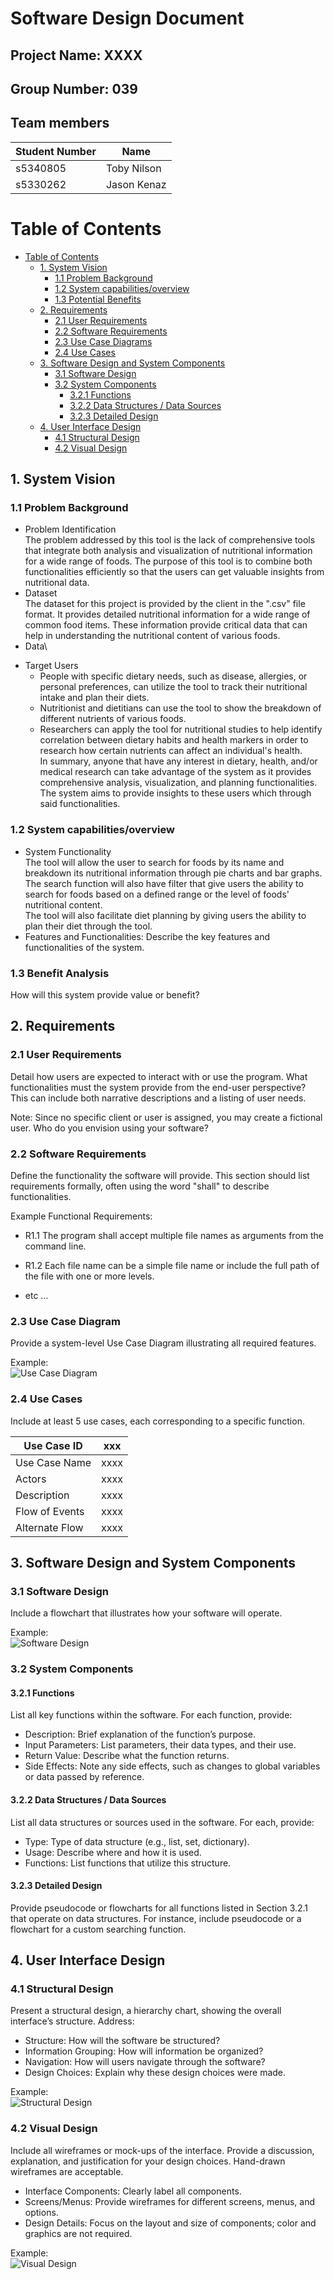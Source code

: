 # Software Design Document

## Project Name: XXXX
## Group Number: 039

## Team members

| Student Number | Name      | 
|----------------|-----------|
| s5340805        | Toby Nilson |
| s5330262        | Jason Kenaz | 


<div style="page-break-after: always;"></div>



# Table of Contents

<!-- TOC -->
* [Table of Contents](#table-of-contents)
  * [1. System Vision](#1-system-vision)
    * [1.1 Problem Background](#11-problem-background)
    * [1.2 System capabilities/overview](#12-system-capabilitiesoverview)
    * [1.3	Potential Benefits](#13potential-benefits)
  * [2. Requirements](#2-requirements)
    * [2.1 User Requirements](#21-user-requirements)
    * [2.2	Software Requirements](#22software-requirements)
    * [2.3 Use Case Diagrams](#23-use-case-diagrams)
    * [2.4 Use Cases](#24-use-cases)
  * [3.	Software Design and System Components](#3-software-design-and-system-components-)
    * [3.1	Software Design](#31software-design)
    * [3.2	System Components](#32system-components)
      * [3.2.1 Functions](#321-functions)
      * [3.2.2 Data Structures / Data Sources](#322-data-structures--data-sources)
      * [3.2.3 Detailed Design](#323-detailed-design)
  * [4. User Interface Design](#4-user-interface-design)
    * [4.1 Structural Design](#41-structural-design)
    * [4.2	Visual Design](#42visual-design)
<!-- TOC -->


<div style="page-break-after: always;"></div>



## 1. System Vision

### 1.1 Problem Background
<!-- - Problem Identification: What problem does this system solve?
- Dataset: What is the dataset used?
- Data Input/Output: What kind of data input and output is required?
- Target Users: Who will use the system, and why? -->
- Problem Identification\
The problem addressed by this tool is the lack of comprehensive tools that integrate both analysis and visualization of nutritional information for a wide range of foods. The purpose of this tool is to combine both functionalities efficiently so that the users can get valuable insights from nutritional data.
- Dataset\
The dataset for this project is provided by the client in the ".csv" file format. It provides detailed nutritional information for a wide range of common food items. These information provide critical data that can help in understanding the nutritional content of various foods.
- Data\
<!-- TO DO: Don't forget to add this later -->
- Target Users
  - People with specific dietary needs, such as disease, allergies, or personal preferences, can utilize the tool to track their nutritional intake and plan their diets.
  - Nutritionist and dietitians can use the tool to show the breakdown of different nutrients of various foods.
  - Researchers can apply the tool for nutritional studies to help identify correlation between dietary habits and health markers in order to research how certain nutrients can affect an individual's health. <br>
In summary, anyone that have any interest in dietary, health, and/or medical research can take advantage of the system as it provides comprehensive analysis, visualization, and planning functionalities. The system aims to provide insights to these users which through said functionalities. 

### 1.2 System capabilities/overview
- System Functionality\
The tool will allow the user to search for foods by its name and breakdown its nutritional information through pie charts and bar graphs. The search function will also have filter that give users the ability to search for foods based on a defined range or the level of foods' nutritional content.\
The tool will also facilitate diet planning by giving users the ability to plan their diet through the tool.
- Features and Functionalities: Describe the key features and functionalities of the system.

### 1.3	Benefit Analysis

How will this system provide value or benefit?

## 2. Requirements

### 2.1 User Requirements

Detail how users are expected to interact with or use the program. What functionalities must the system provide from the end-user perspective? This can include both narrative descriptions and a listing of user needs.

Note: Since no specific client or user is assigned, you may create a fictional user. Who do you envision using your software?

### 2.2	Software Requirements
Define the functionality the software will provide. This section should list requirements formally, often using the word "shall" to describe functionalities.

Example Functional Requirements:  
- R1.1 The program shall accept multiple file names as arguments from the command line.  
- R1.2 Each file name can be a simple file name or include the full path of the file with one or more levels.  

- etc …

### 2.3 Use Case Diagram
Provide a system-level Use Case Diagram illustrating all required features.

Example:  
![Use Case Diagram](./UCD.png)

### 2.4 Use Cases
Include at least 5 use cases, each corresponding to a specific function.


| Use Case ID    | xxx  |
|----------------|------|
| Use Case Name  | xxxx |
| Actors         | xxxx |
| Description    | xxxx |
| Flow of Events | xxxx |
| Alternate Flow | xxxx |



## 3.	Software Design and System Components 

### 3.1	Software Design
Include a flowchart that illustrates how your software will operate.

Example:  
![Software Design](./software_design_flowchart.png)

### 3.2	System Components

#### 3.2.1 Functions
List all key functions within the software. For each function, provide:
- Description: Brief explanation of the function’s purpose.
- Input Parameters: List parameters, their data types, and their use.
- Return Value: Describe what the function returns.
- Side Effects: Note any side effects, such as changes to global variables or data passed by reference.

#### 3.2.2 Data Structures / Data Sources
List all data structures or sources used in the software. For each, provide:

- Type: Type of data structure (e.g., list, set, dictionary).
- Usage: Describe where and how it is used.
- Functions: List functions that utilize this structure.

#### 3.2.3 Detailed Design
Provide pseudocode or flowcharts for all functions listed in Section 3.2.1 that operate on data structures. For instance, include pseudocode or a flowchart for a custom searching function.


## 4. User Interface Design

### 4.1 Structural Design
Present a structural design, a hierarchy chart, showing the overall interface’s structure. Address:

- Structure: How will the software be structured?
- Information Grouping: How will information be organized?
- Navigation: How will users navigate through the software?
- Design Choices: Explain why these design choices were made.

Example:  
![Structural Design](./Structural_Design.png)

### 4.2	Visual Design
Include all wireframes or mock-ups of the interface. Provide a discussion, explanation, and justification for your design choices. Hand-drawn wireframes are acceptable.

- Interface Components: Clearly label all components.
- Screens/Menus: Provide wireframes for different screens, menus, and options.
- Design Details: Focus on the layout and size of components; color and graphics are not required. 

Example:  
![Visual Design](./visual_design.png)



